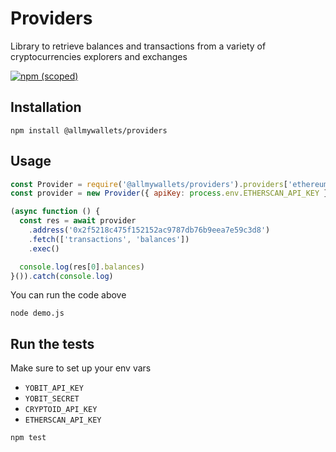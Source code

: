 # Providers
Library to retrieve balances and transactions from a variety of cryptocurrencies explorers and exchanges

[![npm (scoped)](https://img.shields.io/npm/v/@allmywallets/providers.svg)](https://www.npmjs.com/package/@allmywallets/providers)


## Installation
```
npm install @allmywallets/providers
```

## Usage
``` js
const Provider = require('@allmywallets/providers').providers['ethereum.etherscan']
const provider = new Provider({ apiKey: process.env.ETHERSCAN_API_KEY });

(async function () {
  const res = await provider
    .address('0x2f5218c475f152152ac9787db76b9eea7e59c3d8')
    .fetch(['transactions', 'balances'])
    .exec()

  console.log(res[0].balances)
}()).catch(console.log)
```

You can run the code above
```
node demo.js
```

## Run the tests
Make sure to set up your env vars
- `YOBIT_API_KEY`
- `YOBIT_SECRET`
- `CRYPTOID_API_KEY`
- `ETHERSCAN_API_KEY`
```
npm test
```
